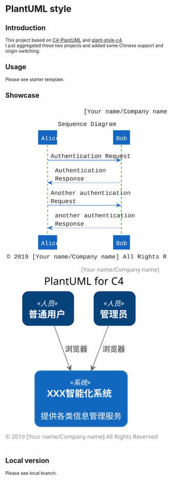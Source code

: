 # PlantUML style

## Introduction
This project based on [C4-PlantUML](https://github.com/RicardoNiepel/C4-PlantUML) and [plant-style-c4](https://github.com/xuanye/plantuml-style-c4).  
I just aggregated these two projects and added some Chinese support and origin switching.

## Usage
Please see starter template.

## Showcase
![Starter template](./showcase/starter_template.svg)
![Starter template C4](./showcase/starter_template_c4.svg)

## Local version
Please see local branch.
